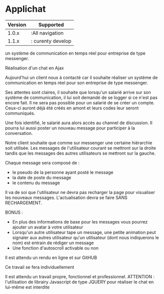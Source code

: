 # Applichat


 | Version | Supported          |
| ------- | ------------------ |
| 1.0.x   | :All navigation    |
| 1.1.x   | : curenty develop  | 

un système de communication en temps réel pour entreprise de type messenger.



Réalisation d'un chat en Ajax

Aujourd'hui un client nous à contacté car il souhaite réaliser un système de communication en temps réel pour son entreprise de type messenger.

Ses attentes sont claires, il souhaite que lorsqu'un salarié arrive sur son système de communication, il lui soit demandé de se logger si ce n'est pas encore fait. Il ne sera pas possible pour un salarié de se créer un compte. Ceux-ci auront déjà été créés en amont et leurs codes leur seront communiqués.

Une fois identifié, le salarié aura alors accès au channel de discussion. Il pourra lui aussi poster un nouveau message pour participer à la conversation.

Notre client souhaite que comme sur messenger une certaine hiérarchie soit utilisée. Les messages de l'utilisateur courant se mettront sur la droite tandis que les messages des autres utilisateurs se mettront sur la gauche.

Chaque message sera composé de :
- le pseudo de la personne ayant posté le message
- la date de poste du message
- le contenu du message

Il va de soi que l'utilisateur ne devra pas recharger la page pour visualiser les nouveaux messages. L'actualisation devra se faire SANS RECHARGEMENT.

BONUS :
- En plus des informations de base pour les messages vous pourrez ajouter un avatar à votre utilisateur
- Lorsqu'un autre utilisateur tape un message, une petite animation peut signaler aux autres utilisateur qu'un utilisateur (dont nous indiquerons le nom) est entrain de rédiger un message
- Une fonction d'autoscroll activable ou non


Il est attendu un rendu en ligne et sur GitHUB

Ce travail se fera individuellement

Il est attendu un travail propre, fonctionnel et professionnel.
ATTENTION : l'utilisation de librairy Javascript de type JQUERY pour réaliser le chat en lui-même est interdite

